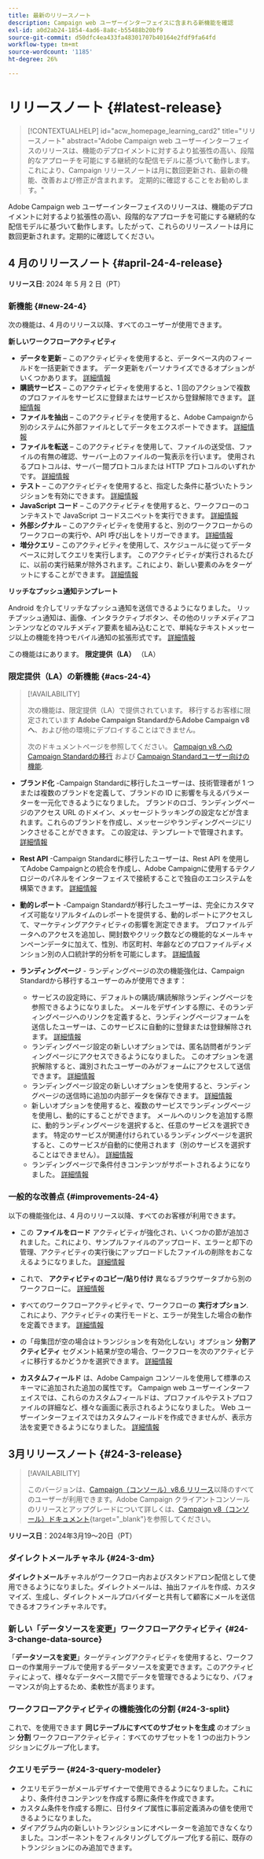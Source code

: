 ```yaml
---
title: 最新のリリースノート
description: Campaign web ユーザーインターフェイスに含まれる新機能を確認
exl-id: a0d2ab24-1854-4ad6-8a8c-b55488b20bf9
source-git-commit: d50dfc4ea433fa48301707b40164e2fdf9fa64fd
workflow-type: tm+mt
source-wordcount: '1185'
ht-degree: 26%

---
```


# リリースノート {#latest-release}

>[!CONTEXTUALHELP]
>id="acw_homepage_learning_card2"
>title="リリースノート"
>abstract="Adobe Campaign web ユーザーインターフェイスのリリースは、機能のデプロイメントに対するより拡張性の高い、段階的なアプローチを可能にする継続的な配信モデルに基づいて動作します。これにより、Campaign リリースノートは月に数回更新され、最新の機能、改善および修正が含まれます。 定期的に確認することをお勧めします。"

<!--Last update: **March 19, 2024**-->

Adobe Campaign web ユーザーインターフェイスのリリースは、機能のデプロイメントに対するより拡張性の高い、段階的なアプローチを可能にする継続的な配信モデルに基づいて動作します。したがって、これらのリリースノートは月に数回更新されます。定期的に確認してください。

## 4 月のリリースノート {#april-24-4-release}

**リリース日**: 2024 年 5 月 2 日（PT）

### 新機能 {#new-24-4}

次の機能は、4 月のリリース以降、すべてのユーザーが使用できます。

**新しいワークフローアクティビティ**

* **データを更新**  – このアクティビティを使用すると、データベース内のフィールドを一括更新できます。 データ更新をパーソナライズできるオプションがいくつかあります。 [詳細情報](../workflows/activities/update-data.md)
* **購読サービス**  – このアクティビティを使用すると、1 回のアクションで複数のプロファイルをサービスに登録またはサービスから登録解除できます。 [詳細情報](../workflows/activities/subscription-services.md)
* **ファイルを抽出**  – このアクティビティを使用すると、Adobe Campaignから別のシステムに外部ファイルとしてデータをエクスポートできます。 [詳細情報](../workflows/activities/extract-file.md)
* **ファイルを転送**  – このアクティビティを使用して、ファイルの送受信、ファイルの有無の確認、サーバー上のファイルの一覧表示を行います。 使用されるプロトコルは、サーバー間プロトコルまたは HTTP プロトコルのいずれかです。 [詳細情報](../workflows/activities/transfer-file.md)
* **テスト**  – このアクティビティを使用すると、指定した条件に基づいたトランジションを有効にできます。 [詳細情報](../workflows/activities/test.md)
* **JavaScript コード**  – このアクティビティを使用すると、ワークフローのコンテキストで JavaScript コードスニペットを実行できます。 [詳細情報](../workflows/activities/javascript-code.md)
* **外部シグナル**  – このアクティビティを使用すると、別のワークフローからのワークフローの実行や、API 呼び出しをトリガーできます。 [詳細情報](../workflows/activities/external-signal.md)
* **増分クエリ**  – このアクティビティを使用して、スケジュールに従ってデータベースに対してクエリを実行します。 このアクティビティが実行されるたびに、以前の実行結果が除外されます。これにより、新しい要素のみをターゲットにすることができます。 [詳細情報](../workflows/activities/incremental-query.md)

**リッチなプッシュ通知テンプレート**

Android を介してリッチなプッシュ通知を送信できるようになりました。 リッチプッシュ通知は、画像、インタラクティブボタン、その他のリッチメディアコンテンツなどのマルチメディア要素を組み込むことで、単純なテキストメッセージ以上の機能を持つモバイル通知の拡張形式です。 [詳細情報](../push/rich-push.md)

この機能はにあります。 **限定提供（LA）** （LA）

<!--
* **Audit Trail**

The Audit trail feature constantly records a detailed log of actions and events taking place within the Adobe Campaign instance in real-time. It offers a convenient method to access a chronological record of data, addressing queries such as: the status of workflows, the latest individuals to modify them, or the activities performed by users within the instance.
-->

### 限定提供（LA）の新機能 {#acs-24-4}

>[!AVAILABILITY]
>
>次の機能は、限定提供（LA）で提供されています。 移行するお客様に限定されています **Adobe Campaign StandardからAdobe Campaign v8 へ**、および他の環境にデプロイすることはできません。
>
>次のドキュメントページを参照してください。 [Campaign v8 へのCampaign Standardの移行](../rn/acs-migration.md) および [Campaign Standardユーザー向けの機能](https://experienceleague.adobe.com/docs/experience-cloud/campaign/campaign-standard-migration-home.html).

* **ブランド化** -Campaign Standardに移行したユーザーは、技術管理者が 1 つまたは複数のブランドを定義して、ブランドの ID に影響を与えるパラメーターを一元化できるようになりました。 ブランドのロゴ、ランディングページのアクセス URL のドメイン、メッセージトラッキングの設定などが含まれます。これらのブランドを作成し、メッセージやランディングページにリンクさせることができます。 この設定は、テンプレートで管理されます。 [詳細情報](https://experienceleague.adobe.com/docs/experience-cloud/campaign/branding/branding-gs.html)

* **Rest API** -Campaign Standardに移行したユーザーは、Rest API を使用してAdobe Campaignとの統合を作成し、Adobe Campaignに使用するテクノロジーのパネルをインターフェイスで接続することで独自のエコシステムを構築できます。 [詳細情報](https://experienceleague.adobe.com/docs/experience-cloud/campaign/apis/get-started-apis.html)

* **動的レポート** -Campaign Standardが移行したユーザーは、完全にカスタマイズ可能なリアルタイムのレポートを提供する、動的レポートにアクセスして、マーケティングアクティビティの影響を測定できます。 プロファイルデータへのアクセスを追加し、開封数やクリック数などの機能的なメールキャンペーンデータに加えて、性別、市区町村、年齢などのプロファイルディメンション別の人口統計学的分析を可能にします。 [詳細情報](https://experienceleague.adobe.com/docs/experience-cloud/campaign/reporting/get-started-reporting.html)

* **ランディングページ** - ランディングページの次の機能強化は、Campaign Standardから移行するユーザーのみが使用できます：

   * サービスの設定時に、デフォルトの購読/購読解除ランディングページを参照できるようになりました。 メールをデザインする際に、そのランディングページへのリンクを定義すると、ランディングページフォームを送信したユーザーは、このサービスに自動的に登録または登録解除されます。 [詳細情報](../audience/manage-services.md#create-service)
   * ランディングページ設定の新しいオプションでは、匿名訪問者がランディングページにアクセスできるようになりました。 このオプションを選択解除すると、識別されたユーザーのみがフォームにアクセスして送信できます。 [詳細情報](../landing-pages/create-lp.md#create-landing-page)
   * ランディングページ設定の新しいオプションを使用すると、ランディングページの送信時に追加の内部データを保存できます。 [詳細情報](../landing-pages/create-lp.md#create-landing-page)
   * 新しいオプションを使用すると、複数のサービスでランディングページを使用し、動的にすることができます。 メールへのリンクを追加する際に、動的ランディングページを選択すると、任意のサービスを選択できます。 特定のサービスが関連付けられているランディングページを選択すると、このサービスが自動的に使用されます（別のサービスを選択することはできません）。 [詳細情報](../landing-pages/create-lp.md#define-actions-on-form-submission)
   * ランディングページで条件付きコンテンツがサポートされるようになりました。 [詳細情報](../landing-pages/lp-content.md)

### 一般的な改善点 {#improvements-24-4}

以下の機能強化は、4 月のリリース以降、すべてのお客様が利用できます。
<!--**Workflow - Copy/Paste into another tab**: -->

* この **ファイルをロード** アクティビティが強化され、いくつかの節が追加されました。これにより、サンプルファイルのアップロード、エラーと却下の管理、アクティビティの実行後にアップロードしたファイルの削除をおこなえるようになりました。 [詳細情報](../workflows/activities/load-file.md)


* これで、 **アクティビティのコピー/貼り付け** 異なるブラウザータブから別のワークフローに。 [詳細情報](../workflows/orchestrate-activities.md#copy-activities-copy)

<!--**Workflow - Execution options**: -->

* すべてのワークフローアクティビティで、ワークフローの **実行オプション**. これにより、アクティビティの実行モードと、エラーが発生した場合の動作を定義できます。 [詳細情報](../workflows/orchestrate-activities.md#execution-options-execution)

<!-- **Workflow - Split Activity - Support Skipping Empty Transition**: -->

* の「母集団が空の場合はトランジションを有効化しない」オプション **分割アクティビティ** セグメント結果が空の場合、ワークフローを次のアクティビティに移行するかどうかを選択できます。 [詳細情報](../workflows/activities/split.md)

<!--* **Support of custom fields**-->

* **カスタムフィールド** は、Adobe Campaign コンソールを使用して標準のスキーマに追加された追加の属性です。 Campaign web ユーザーインターフェイスでは、これらのカスタムフィールドは、プロファイルやテストプロファイルの詳細など、様々な画面に表示されるようになりました。 Web ユーザーインターフェイスではカスタムフィールドを作成できませんが、表示方法を変更できるようになりました。 [詳細情報](../administration/custom-fields.md)


## 3月リリースノート {#24-3-release}

>[!AVAILABILITY]
>
>このバージョンは、[Campaign（コンソール）v8.6 リリース](https://experienceleague.adobe.com/docs/campaign/campaign-v8/releases/release-notes.html?lang=ja)以降のすべてのユーザーが利用できます。Adobe Campaign クライアントコンソールのリリースとアップグレードについて詳しくは、[Campaign v8（コンソール）ドキュメント](https://experienceleague.adobe.com/docs/campaign/campaign-v8/releases/upgrades.html?lang=ja){target="_blank"}を参照してください。

**リリース日**：2024年3月19～20日（PT）

### ダイレクトメールチャネル {#24-3-dm}

**ダイレクトメール**&#x200B;チャネルがワークフロー内およびスタンドアロン配信として使用できるようになりました。ダイレクトメールは、抽出ファイルを作成、カスタマイズ、生成し、ダイレクトメールプロバイダーと共有して顧客にメールを送信できるオフラインチャネルです。

### 新しい「データソースを変更」ワークフローアクティビティ {#24-3-change-data-source}

「**データソースを変更**」ターゲティングアクティビティを使用すると、ワークフローの作業用テーブルで使用するデータソースを変更できます。このアクティビティによって、様々なデータベース間でデータを管理できるようになり、パフォーマンスが向上するため、柔軟性が高まります。

### ワークフローアクティビティの機能強化の分割 {#24-3-split}

これで、を使用できます **同じテーブルにすべてのサブセットを生成** のオプション **分割** ワークフローアクティビティ：すべてのサブセットを 1 つの出力トランジションにグループ化します。

### クエリモデラー {#24-3-query-modeler}

* クエリモデラーがメールデザイナーで使用できるようになりました。これにより、条件付きコンテンツを作成する際に条件を作成できます。
* カスタム条件を作成する際に、日付タイプ属性に事前定義済みの値を使用できるようになりました。
* ダイアグラム内の新しいトランジションにオペレーターを追加できなくなりました。コンポーネントをフィルタリングしてグループ化する前に、既存のトランジションにのみ追加できます。
